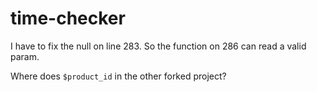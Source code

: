 # time-checker
I have to fix the null on line 283. So the function on 286 can read a valid param.


Where does `$product_id` in the other forked project? 
